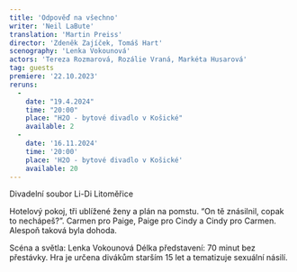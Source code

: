 ```yaml
---
title: 'Odpověď na všechno'
writer: 'Neil LaBute'
translation: 'Martin Preiss'
director: 'Zdeněk Zajíček, Tomáš Hart'
scenography: 'Lenka Vokounová'
actors: 'Tereza Rozmarová, Rozálie Vraná, Markéta Husarová'
tag: guests
premiere: '22.10.2023'
reruns:
  -
    date: "19.4.2024"
    time: "20:00"
    place: "H2O - bytové divadlo v Košické"
    available: 2
  -
    date: '16.11.2024'
    time: '20:00'
    place: 'H2O - bytové divadlo v Košické'
    available: 20
---
```

Divadelní soubor Li-Di Litoměřice

Hotelový pokoj, tři ublížené ženy a plán na pomstu. “On tě znásilnil, copak to nechápeš?”. Carmen pro Paige, Paige pro Cindy a Cindy pro Carmen. Alespoň taková byla dohoda.

Scéna a světla: Lenka Vokounová
Délka představení: 70 minut bez přestávky.
Hra je určena divákům starším 15 let a tematizuje sexuální násilí.
